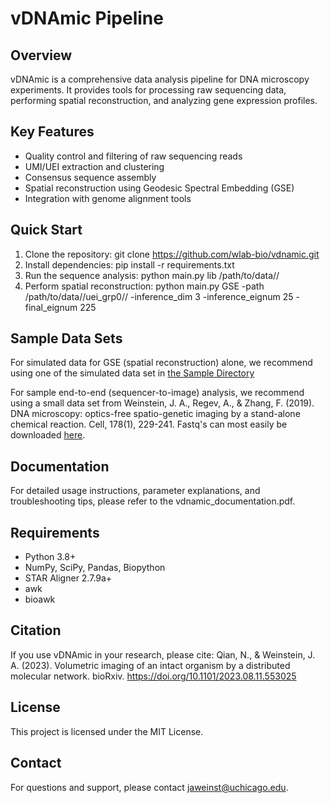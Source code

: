 # vDNAmic Pipeline

## Overview
vDNAmic is a comprehensive data analysis pipeline for DNA microscopy experiments. It provides tools for processing raw sequencing data, performing spatial reconstruction, and analyzing gene expression profiles.

## Key Features
- Quality control and filtering of raw sequencing reads
- UMI/UEI extraction and clustering
- Consensus sequence assembly
- Spatial reconstruction using Geodesic Spectral Embedding (GSE)
- Integration with genome alignment tools

## Quick Start
1. Clone the repository:
git clone https://github.com/wlab-bio/vdnamic.git
2. Install dependencies:
pip install -r requirements.txt
3. Run the sequence analysis:
python main.py lib /path/to/data//
4. Perform spatial reconstruction:
python main.py GSE -path /path/to/data//uei_grp0// -inference_dim 3 -inference_eignum 25 -final_eignum 225

## Sample Data Sets
For simulated data for GSE (spatial reconstruction) alone, we recommend using one of the simulated data set in [the Sample Directory](https://github.com/wlab-bio/vdnamic/tree/main/SAMPLE_DIRECTORY)

For sample end-to-end (sequencer-to-image) analysis, we recommend using a small data set from 
Weinstein, J. A., Regev, A., & Zhang, F. (2019). DNA microscopy: optics-free spatio-genetic imaging by a stand-alone chemical reaction. Cell, 178(1), 229-241. 
Fastq's can most easily be downloaded [here](https://uchicago.box.com/s/go4vhae97to7ozu4nwdcq77eah1tlf6x).

## Documentation
For detailed usage instructions, parameter explanations, and troubleshooting tips, please refer to the vdnamic_documentation.pdf.

## Requirements
- Python 3.8+
- NumPy, SciPy, Pandas, Biopython
- STAR Aligner 2.7.9a+
- awk
- bioawk

## Citation
If you use vDNAmic in your research, please cite:
Qian, N., & Weinstein, J. A. (2023). Volumetric imaging of an intact organism by a distributed molecular network. bioRxiv. https://doi.org/10.1101/2023.08.11.553025

## License
This project is licensed under the MIT License.

## Contact
For questions and support, please contact jaweinst@uchicago.edu.
